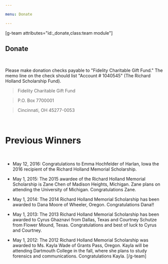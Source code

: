 ```yaml
---

menu: Donate

---
```

[g-team attributes="id:_donate,class:team module"]
## Donate
<br>

Please make donation checks payable to "Fidelity Charitable Gift Fund." The memo line on the check should list "Account # 1040545" (The Richard Holland Scholarship Fund).

> Fidelity Charitable Gift Fund

> P.O. Box 7700001

> Cincinnati, OH 45277-0053

<br>

# Previous Winners

<br>

* May 12, 2016: Congratulations to Emma Hochfelder of Harlan, Iowa the 2016 recipient of the Richard Holland Memorial Scholarship.

* May 1, 2015: The 2015 awardee of the Richard Holland Memorial Scholarship is Zane Chen of Madison Heights, Michigan. Zane plans on attending the University of Michigan. Congratulations Zane.

* May 1, 2014: The 2014 Richard Holland Memorial Scholarship has been awarded to Dana Moore of Wheeler, Oregon. Congratulations Dana!!

* May 1, 2013: The 2013 Richard Holland Memorial Scholarship has been awarded to Cyrus Ghaznavi from Dallas, Texas and Courtney Schutze from Flower Mound, Texas. Congratulations and best of luck to Cyrus and Courtney.

* May 1, 2012: The 2012 Richard Holland Memorial Scholarship was awarded to Ms. Kayla Wade of Grants Pass, Oregon. Kayla will be attending Dartmouth College in the fall, where she plans to study forensics and communications. Congratulations Kayla.
[/g-team]